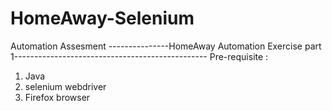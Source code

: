 # HomeAway-Selenium
Automation Assesment
---------------HomeAway Automation Exercise part 1------------------------------------------------
Pre-requisite : 
1) Java 
2) selenium  webdriver 
3) Firefox browser
